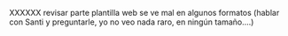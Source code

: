 XXXXXX revisar parte plantilla web se ve mal en algunos formatos (hablar con Santi y preguntarle, yo no veo nada raro, en ningún tamaño....)
